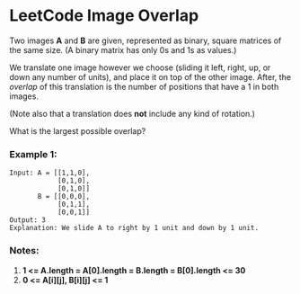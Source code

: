 # LeetCode Image Overlap
Two images **A** and **B** are given, represented as binary, square matrices of the same size.  (A binary matrix has only 0s and 1s as values.)

We translate one image however we choose (sliding it left, right, up, or down any number of units), and place it on top of the other image.  After, the *overlap* of this translation is the number of positions that have a 1 in both images.

(Note also that a translation does **not** include any kind of rotation.)

What is the largest possible overlap?

### Example 1:
```
Input: A = [[1,1,0],
            [0,1,0],
            [0,1,0]]
       B = [[0,0,0],
            [0,1,1],
            [0,0,1]]
Output: 3
Explanation: We slide A to right by 1 unit and down by 1 unit.
```

### Notes: 

1. **1 <= A.length = A[0].length = B.length = B[0].length <= 30**
2. **0 <= A[i][j], B[i][j] <= 1**